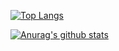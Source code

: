 [![Top Langs](https://github-readme-stats.vercel.app/api/top-langs/?username=shunk-py&theme=dark&layout=compact)](https://github.com/shunk-py)

[![Anurag's github stats](https://github-readme-stats.vercel.app/api?username=shunk-py&show_icons=true&theme=dark&hide=stars&count_private=true)](https://github.com/shunk-py)

